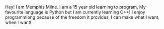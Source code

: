 Hey! I am Memphis Milne. I am a 15 year old learning to program, My favourite language is Python but I am currently learning C++! I enjoy programmiong because of the freedom it provides, I can make what I want, when I want!

